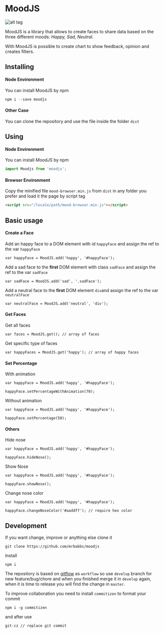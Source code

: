 # MoodJS

![alt tag](https://github.com/mrbabbs/moodjs/public/moodjs-screen.gif)

MoodJS is a library that allows to create faces to share data based on the
three different moods: *Happy, Sad, Neutral*.

With MoodJS is possible to create chart to show feedback, opinion and creates
filters.

## Installing

#### Node Environment

You can install MoodJS by npm

```javascript
npm i --save moodjs
```

#### Other Case

You can clone the repository and use the file inside the folder `dist`

## Using

#### Node Environment

You can install *MoodJS* by npm

```javascript
import Moodjs from 'moodjs';
```

#### Browser Environment

Copy the minified file `mood-browser.min.js` from `dist` in any folder
you prefer and load it the page by script tag

```html
<script src="/locale/path/mood-browser.min.js"></script>
```

## Basic usage

#### Create a Face

Add an happy face to a DOM element with id `happyFace` and assign the
ref to the var `happyFace`

```
var happyFace = MoodJS.add('happy', '#happyFace');
```

Add a sad face to the **first**  DOM element with class `sadFace` and
assign the ref to the var `sadFace`

```
var sadFace = MoodJS.add('sad', '.sadFace');
```

Add a neutral face to the **first**  DOM element `div`and assign the ref to
the var `neutralFace`

```
var neutralFace = MoodJS.add('neutral', 'div');
```

#### Get Faces

Get all faces

```
var faces = MoodJS.get(); // array of faces
```

Get specific type of faces

```
var happyFaces = MoodJS.get('happy'); // array of happy faces
```

#### Set Percentage

With animation

```
var happyFace = MoodJS.add('happy', '#happyFace');

happyFace.setPercentageWithAnimation(70);
```

Without animation

```
var happyFace = MoodJS.add('happy', '#happyFace');

happyFace.setPercentage(50);
```

#### Others

Hide nose

```
var happyFace = MoodJS.add('happy', '#happyFace');

happyFace.hideNose();
```

Show Nose

```
var happyFace = MoodJS.add('happy', '#happyFace');

happyFace.showNose();
```

Change nose color

```
var happyFace = MoodJS.add('happy', '#happyFace');

happyFace.changeNoseColor('#aaddff'); // require hex color
```

## Development

If you want change, improve or anything else clone it

```
git clone https://github.com/mrbabbs/moodjs
```

Install

```
npm i
```

The repository is based on
[gitflow](http://nvie.com/posts/a-successful-git-branching-model/) as `workflow`
so use `develop` branch for new feature/bug/chore and when you finished merge it
in `develop` again, when it is time to release you will find the change in
`master`.

To improve collaboration you need to install `commitizen` to format your commit

```
npm i -g commitizen
```

and after use

```
git-cz // replace git commit
```
